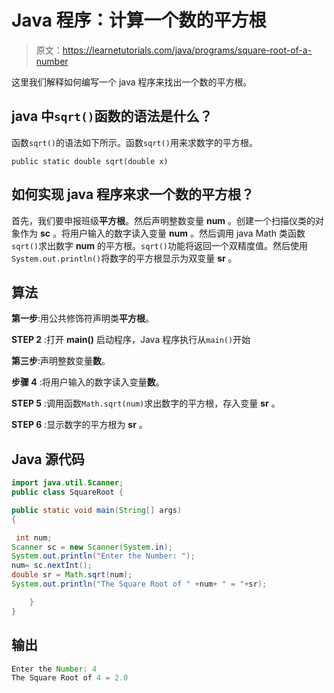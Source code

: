 # Java 程序：计算一个数的平方根

> 原文：<https://learnetutorials.com/java/programs/square-root-of-a-number>

这里我们解释如何编写一个 java 程序来找出一个数的平方根。

## java 中`sqrt()`函数的语法是什么？

函数`sqrt()`的语法如下所示。函数`sqrt()`用来求数字的平方根。

`public static double sqrt(double x)`

## 如何实现 java 程序来求一个数的平方根？

首先，我们要申报班级**平方根**。然后声明整数变量 **num** 。创建一个扫描仪类的对象作为 **sc** 。将用户输入的数字读入变量 **num** 。然后调用 java Math 类函数`sqrt()`求出数字 **num** 的平方根。`sqrt()`功能将返回一个双精度值。然后使用`System.out.println()`将数字的平方根显示为双变量 **sr** 。

## 算法

**第一步**:用公共修饰符声明类**平方根**。

**STEP 2** :打开 **main()** 启动程序，Java 程序执行从`main()`开始

**第三步**:声明整数变量**数**。

**步骤 4** :将用户输入的数字读入变量**数**。

**STEP 5** :调用函数`Math.sqrt(num)`求出数字的平方根，存入变量 **sr** 。

**STEP 6** :显示数字的平方根为 **sr** 。

## Java 源代码

```java
import java.util.Scanner;
public class SquareRoot { 

public static void main(String[] args)  
{ 

 int num;
Scanner sc = new Scanner(System.in);
System.out.println("Enter the Number: ");
num= sc.nextInt();
double sr = Math.sqrt(num);      
System.out.println("The Square Root of " +num+ " = "+sr); 

    } 
} 

```

## 输出

```java
Enter the Number: 4
The Square Root of 4 = 2.0
```